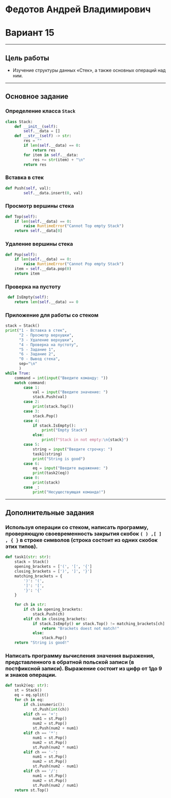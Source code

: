 <h1>Федотов Андрей Владимирович</h1>
<h1>Вариант 15</h1>

---

<h2>Цель работы</h2>

<ul>
    <li>Изучение структуры данных «Стек», а также основных операций над ним.</li>
</ul>

---


<h2>Основное задание</h2>

<h3>Определение класса <code>Stack</code></h3>


```python
class Stack:
    def __init__(self):
        self.__data = []
    def __str__(self) -> str:
        res = ""
        if len(self.__data) == 0:
            return res
        for item in self.__data:
            res += str(item) + "\n"
        return res
```

<h3>Вставка в стек</h3>


```python
def Push(self, val):
        self.__data.insert(0, val)
```

<h3>Просмотр вершины стека</h3>


```python
def Top(self):
    if len(self.__data) == 0:
        raise RuntimeError("Cannot Top empty Stack")
    return self.__data[0]
```

<h3>Удаление вершины стека</h3>


```python
def Pop(self):
    if len(self.__data) == 0:
        raise RuntimeError("Cannot Pop empty Stack")
    item = self.__data.pop(0)
    return item
```

<h3>Проверка на пустоту</h3>


```python
 def IsEmpty(self):
    return len(self.__data) == 0
```

<h3>Приложение для работы со стеком</h3>


```python
stack = Stack()
print("1 - Вставка в стек",
      "2 - Просмотр верхушки",
      "3 - Удаление верхушки",
      "4 - Проверка на пустоту",
      "5 - Задание 1",
      "6 - Задание 2",
      "0 - Вывод стека",
      sep="\n"
      )
while True:
    command = int(input("Введите команду: "))
    match command:
        case 1:
            val = input("Введите значение: ")
            stack.Push(val)
        case 2:
            print(stack.Top())
        case 3:
            stack.Pop()
        case 4:
            if stack.IsEmpty():
                print("Empty Stack")
            else:
                print(f"Stack in not empty:\n{stack}")
        case 5:
            string = input("Введите строчку: ")
            task1(string)
            print("String is good")
        case 6:
            eq = input("Введите выражение: ")
            print(task2(eq))
        case 0:
            print(stack)
        case _:
            print("Несуществующая команда!")
```

---

<h2>Дополнительные задания</h2>

<h3>Используя операции со стеком, написать программу, проверяющую своевременность закрытия скобок <code>( ) ,[ ] , { }</code> в строке символов (строка состоит из одних скобок этих типов).</h3>


```python
def task1(str: str):
    stack = Stack()
    opening_brackets = ['(', '[', '{']
    closing_brackets = [')', ']', '}']
    matching_brackets = {
        ')': '(',
        ']': '[',
        '}': '{'
    }
    
    for ch in str:
        if ch in opening_brackets:
            stack.Push(ch)
        elif ch in closing_brackets:
            if stack.IsEmpty() or stack.Top() != matching_brackets[ch]:
                return "Brackets doest not match!"
            else:
                stack.Pop()
    return "String is good!"
```

<h3>Написать программу вычисления значения выражения, представленного в обратной польской записи (в постфиксной записи). Выражение состоит из цифр от 1до 9 и знаков операции.</h3>


```python
def task2(eq: str):
    st = Stack()
    eq = eq.split()
    for ch in eq:
        if ch.isnumeric():
            st.Push(int(ch))
        elif ch == '+':
            num1 = st.Pop()
            num2 = st.Pop()
            st.Push(num2 + num1)
        elif ch == '*':
            num1 = st.Pop()
            num2 = st.Pop()
            st.Push(num2 * num1)
        elif ch == '-':
            num1 = st.Pop()
            num2 = st.Pop()
            st.Push(num2 - num1)
        elif ch == '/':
            num1 = st.Pop()
            num2 = st.Pop()
            st.Push(num2 / num1)
    return st.Top()
```
